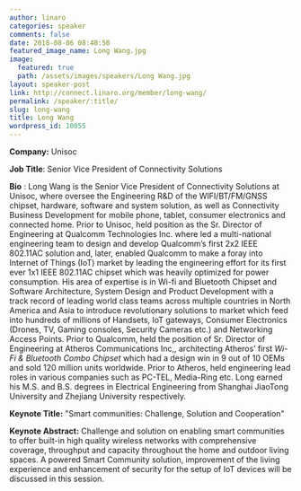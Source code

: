 ```yaml
---
author: linaro
categories: speaker
comments: false
date: 2018-08-06 08:40:50
featured_image_name: Long Wang.jpg
image:
  featured: true
  path: /assets/images/speakers/Long Wang.jpg
layout: speaker-post
link: http://connect.linaro.org/member/long-wang/
permalink: /speaker/:title/
slug: long-wang
title: Long Wang
wordpress_id: 10055
---
```


**Company:** Unisoc

**Job Title**: Senior Vice President of Connectivity Solutions

**Bio** : Long Wang is the Senior Vice President of Connectivity Solutions at Unisoc, where oversee the Engineering R&D of the WIFI/BT/FM/GNSS chipset, hardware, software and system solution, as well as Connectivity Business Development for mobile phone, tablet, consumer electronics and connected home. Prior to Unisoc, held position as the Sr. Director of Engineering at Qualcomm Technologies Inc. where led a multi-national engineering team to design and develop Qualcomm’s first 2x2 IEEE 802.11AC solution and, later, enabled Qualcomm to make a foray into Internet of Things (IoT) market by leading the engineering effort for its first ever 1x1 IEEE 802.11AC chipset which was heavily optimized for power consumption. His area of expertise is in Wi-fi and Bluetooth Chipset and Software Architecture, System Design and Product Development with a track record of leading world class teams across multiple countries in North America and Asia to introduce revolutionary solutions to market which feed into hundreds of millions of Handsets, IoT gateways, Consumer Electronics (Drones, TV, Gaming consoles, Security Cameras etc.) and Networking Access Points. Prior to Qualcomm, held the position of Sr. Director of Engineering at Atheros Communications Inc,, architecting Atheros’ first _Wi-Fi & Bluetooth Combo Chipset_ which had a design win in 9 out of 10 OEMs and sold 120 million units worldwide. Prior to Atheros, held engineering lead roles in various companies such as PC-TEL, Media-Ring etc. Long earned his M.S. and B.S. degrees in Electrical Engineering from Shanghai JiaoTong University and Zhejiang University respectively.

**Keynote Title:** "Smart communities: Challenge, Solution and Cooperation"

**Keynote Abstract:** Challenge and solution on enabling smart communities to offer built-in high quality wireless networks with comprehensive coverage, throughput and capacity throughout the home and outdoor living spaces. A powered Smart Community solution, improvement of the living experience and enhancement of security for the setup of IoT devices will be discussed in this session.